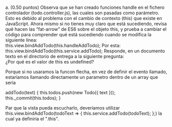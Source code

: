 a. (0.50 puntos) Observa que se han creado funciones handle en el fichero controlador (todo.controller.js), las cuales son pasadas como parámetro. Esto es debido al problema con el cambio de contexto (this) que existe en JavaScript. Ahora mismo si no tienes muy claro que está sucediendo, revisa qué hacen las “fat-arrow” de ES6 sobre el objeto this, y prueba a cambiar el código para comprender qué está sucediendo cuando se modifica la siguiente línea:  
 this.view.bindAddTodo(this.handleAddTodo);
Por esta:
this.view.bindAddTodo(this.service.addTodo);
Responde, en un documento texto en el directorio de entrega a la siguiente pregunta:  
¿Por qué es el valor de this es undefined?

Porque si no usaramos la funcon flecha, en vez de definir el evento llamado, estaríamos llamando directamente un parametro dentro de un array que seria

addTodo(text) {
    this.todos.push(new Todo({ text }));
    this._commit(this.todos);
}

Par que la vista pueda escucharlo, deveríamos utilizar 
this.view.bindAddTodo(todoText => {
    this.service.addTodo(todoText);
  };)
la cual ya definiria el ".this".

